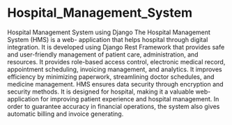 # Hospital_Management_System
Hospital Management System using Django 
      The Hospital Management System (HMS) is a web- application that helps hospital through digital integration. It is developed using Django Rest Framework that provides safe and user-friendly management of patient care, administration, and resources. It provides role-based access control, electronic medical record, appointment scheduling, invoicing management, and analytics. It improves efficiency by minimizing paperwork, streamlining doctor schedules, and medicine management. HMS ensures data security through encryption and security methods. It is designed for hospital, making it a valuable web-application for improving patient experience and hospital management. In order to guarantee accuracy in financial operations, the system also gives automatic billing and invoice generating.
